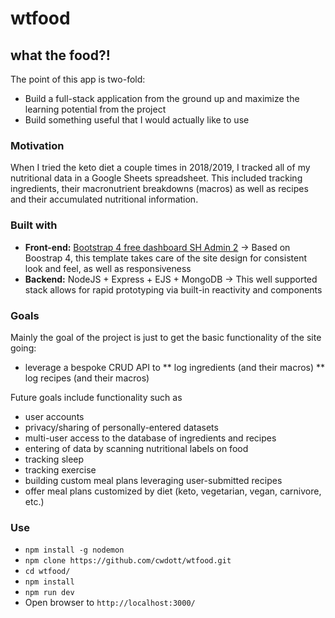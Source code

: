 # wtfood
## what the food?!

The point of this app is two-fold:

* Build a full-stack application from the ground up and maximize the learning potential from the project
* Build something useful that I would actually like to use

### Motivation

When I tried the keto diet a couple times in 2018/2019, I tracked all of my nutritional data in a Google Sheets spreadsheet. This included tracking ingredients, their macronutrient breakdowns (macros) as well as recipes and their accumulated nutritional information.

### Built with

* **Front-end:** [Bootstrap 4 free dashboard SH Admin 2](https://startbootstrap.com/themes/sb-admin-2/) -> Based on Boostrap 4, this template takes care of the site design for consistent look and feel, as well as responsiveness
* **Backend:** NodeJS + Express + EJS + MongoDB -> This well supported stack allows for rapid prototyping via built-in reactivity and components

### Goals

Mainly the goal of the project is just to get the basic functionality of the site going: 
* leverage a bespoke CRUD API to
** log ingredients (and their macros)
** log recipes (and their macros)

Future goals include functionality such as
* user accounts
* privacy/sharing of personally-entered datasets
* multi-user access to the database of ingredients and recipes
* entering of data by scanning nutritional labels on food
* tracking sleep
* tracking exercise
* building custom meal plans leveraging user-submitted recipes
* offer meal plans customized by diet (keto, vegetarian, vegan, carnivore, etc.) 

### Use

* `npm install -g nodemon`
* `npm clone https://github.com/cwdott/wtfood.git`
* `cd wtfood/`
* `npm install`
* `npm run dev`
* Open browser to `http://localhost:3000/`